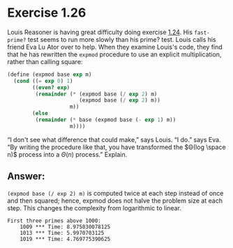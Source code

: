 # Exercise 1.26
Louis Reasoner is having great difficulty doing exercise [1.24](../exercises/ex1-24.md). His `fast-prime?` test seems to run more slowly than his prime? test. Louis calls his friend Eva Lu Ator over to help. When they examine Louis's code, they find that he has rewritten the `expmod` procedure to use an explicit multiplication, rather than calling square:

```scheme
(define (expmod base exp m)
  (cond ((= exp 0) 1)
        ((even? exp)
         (remainder (* (expmod base (/ exp 2) m)
                       (expmod base (/ exp 2) m))
                    m))
        (else
         (remainder (* base (expmod base (- exp 1) m))
                    m))))
```

“I don't see what difference that could make,” says Louis. “I do.” says Eva. “By writing the procedure like that, you have transformed the $Θ(log \space n)$ process into a $Θ(n)$ process.” Explain.

## Answer:
`(expmod base (/ exp 2) m)` is computed twice at each step instead of once and then squared; hence, expmod does not halve the problem size at each step. This changes the complexity from logarithmic to linear.


```
First three primes above 1000:
    1009 *** Time: 8.975830078125
    1013 *** Time: 5.9970703125
    1019 *** Time: 4.769775390625
```